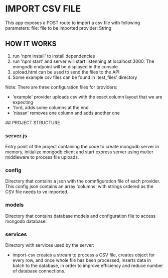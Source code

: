 # IMPORT CSV FILE

This app exposes a POST route to import a csv file with following parameters:
file: file to be imported
provider: String 

## HOW IT WORKS
1. run 'npm install' to install dependencies
2. run 'npm start' and server will start listenning at localhost:3000. The mongodb endpoint will be displayed in the console
3. upload.html can be used to send the files to the API
4. Some example csv files can be found in 'test_files' directory

Note: There are three configuration files for providers: 
- 'example' provider uploads csv with the exact column layout that we are expecting 
- 'ford, adds some columns at the end
- 'nissan' removes one column and adds another one

## PROJECT STRUCTURE

### server.js
Entry point of the project containing the code to create mongodb server in memory, initialize mongodb client and start express server using multer middleware to process file uploads.

### config
Directory that contains a json with the comnfiguration file of each provider. This config json contains an array 'columns' with strings ordered as the CSV file needs to ve imported.

### models
Directory that contains database models and configuration file to access mongodb database.

### services
Directory with services used by the server:
- import-csv
    creates a stream to process a CSV file, creates object for every row, and once whole file has been processed, inserts data in batch to the database, in order to improve efficiency and reduce number of database connections.